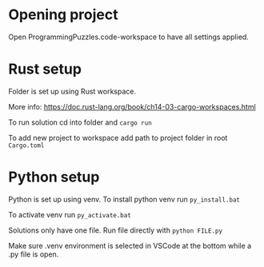 # Opening project

Open ProgrammingPuzzles.code-workspace to have all settings applied.

# Rust setup

Folder is set up using Rust workspace.

More info: https://doc.rust-lang.org/book/ch14-03-cargo-workspaces.html

To run solution cd into folder and `cargo run`

To add new project to workspace add path to project folder in root `Cargo.toml`

# Python setup

Python is set up using venv. To install python venv run `py_install.bat`

To activate venv run `py_activate.bat`

Solutions only have one file. Run file directly with `python FILE.py`

Make sure .venv environment is selected in VSCode at the bottom while a .py file is open.
